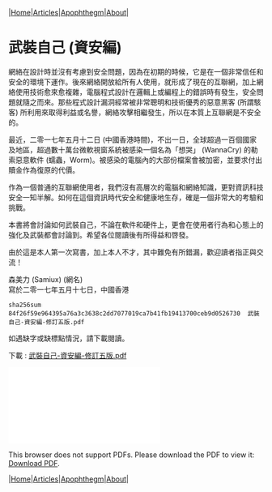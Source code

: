|[Home](/README.md)|[Articles](/articles.md)|[Apophthegm](/apophthegm.md)|[About](/about.md)|

# **武裝自己 (資安編)**

網絡在設計時並沒有考慮到安全問題，因為在初期的時候，它是在一個非常信任和安全的環境下運作。後來網絡開放給所有人使用，就形成了現在的互聯網，加上網絡使用技術愈來愈複雜，電腦程式設計在邏輯上或編程上的錯誤時有發生，安全問題就隨之而來。那些程式設計漏洞經常被非常聰明和技術優秀的惡意黑客 (所謂駭客) 所利用來取得利益或名譽，網絡攻擊相繼發生，所以在本質上互聯網是不安全的。

最近，二零一七年五月十二日 (中國香港時間)，不出一日，全球超過一百個國家及地區，超過數十萬台微軟視窗系統被感染一個名為「想哭」 (WannaCry) 的勒索惡意軟件 (蠕蟲，Worm)。被感染的電腦內的大部份檔案會被加密，並要求付出贖金作為復原的代價。

作為一個普通的互聯網使用者，我們沒有高層次的電腦和網絡知識，更對資訊科技安全一知半解。如何在這個資訊時代安全和健康地生存，確是一個非常大的考驗和挑戰。

本書將會討論如何武裝自己，不論在軟件和硬件上，更會在使用者行為和心態上的強化及武裝都會討論到。希望各位閱讀後有所得益和啓發。

由於這是本人第一次寫書，加上本人不才，其中難免有所錯漏，歡迎讀者指正與交流！

森美力 (Samiux) (網名)  
寫於二零一七年五月十七日，中國香港

```sha256sum 84f26f59e964395a76a3c3638c2dd7077019ca7b41fb19413700ceb9d0526730  武裝自己-資安編-修訂五版.pdf```

如遇缺字或缺標點情況，請下載閱讀。

下載 : [武裝自己-資安編-修訂五版.pdf](/pdf/武裝自己-資安編-修訂五版.pdf)

<object data="/pdf/武裝自己-資安編-修訂五版.pdf" type="application/pdf" width="900px" height="700px">
    <embed src="/pdf/武裝自己-資安編-修訂五版.pdf"></embed>
        <p>This browser does not support PDFs. Please download the PDF to view it: <a href="/pdf/武裝自己-資安編-修訂五版.pdf">Download PDF</a>.</p>
</object>

|[Home](/README.md)|[Articles](/articles.md)|[Apophthegm](/apophthegm.md)|[About](/about.md)|
